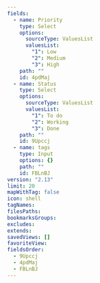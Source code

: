 ```yaml
---
fields:
  - name: Priority
    type: Select
    options:
      sourceType: ValuesList
      valuesList:
        "1": Low
        "2": Medium
        "3": High
    path: ""
    id: 4pdMaj
  - name: Status
    type: Select
    options:
      sourceType: ValuesList
      valuesList:
        "1": To do
        "2": Working
        "3": Done
    path: ""
    id: 9Upccj
  - name: tags
    type: Input
    options: {}
    path: ""
    id: FBLnBJ
version: "2.13"
limit: 20
mapWithTag: false
icon: shell
tagNames: 
filesPaths: 
bookmarksGroups: 
excludes: 
extends: 
savedViews: []
favoriteView: 
fieldsOrder:
  - 9Upccj
  - 4pdMaj
  - FBLnBJ
---
```

